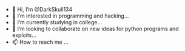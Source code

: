 - 👋 Hi, I’m @DarkSkull134
- 👀 I’m interested in programming and hacking...
- 🌱 I’m currently studying in college...
- 💞️ I’m looking to collaborate on new ideas for python programs and exploits...
- 📫 How to reach me ...

<!---
DarkSkull134/DarkSkull134 is a ✨ special ✨ repository because its `README.md` (this file) appears on your GitHub profile.
You can click the Preview link to take a look at your changes.
--->
